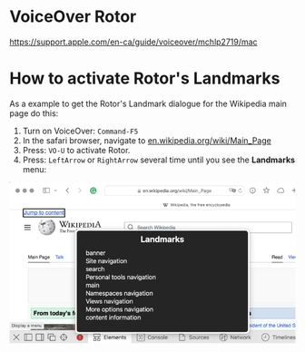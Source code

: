 # VoiceOver Rotor

https://support.apple.com/en-ca/guide/voiceover/mchlp2719/mac


# How to activate Rotor's Landmarks

As a example to get the Rotor's Landmark dialogue for the Wikipedia main page do this:

1. Turn on VoiceOver: `Command-F5`
2. In the safari browser, navigate to [en.wikipedia.org/wiki/Main_Page](https://en.wikipedia.org/wiki/Main_Page)
3. Press: `VO-U` to activate Rotor.
4. Press: `LeftArrow` or `RightArrow` several time until you see the **Landmarks** menu:


![rotor--landmark](./imgs/rotor--landmark.png)